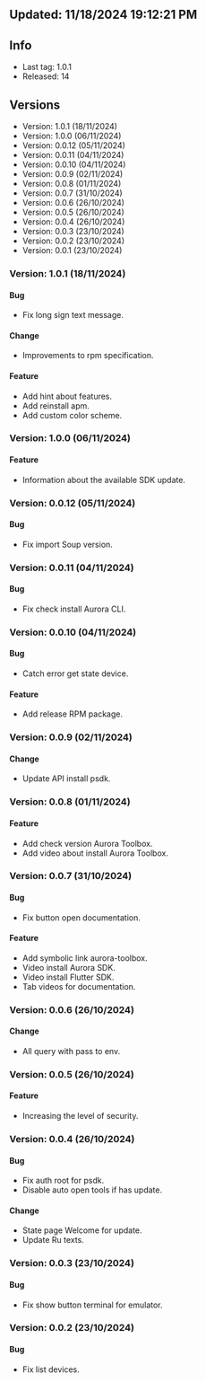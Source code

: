 ## Updated: 11/18/2024 19:12:21 PM

## Info

- Last tag: 1.0.1
- Released: 14

## Versions
- Version: 1.0.1 (18/11/2024)
- Version: 1.0.0 (06/11/2024)
- Version: 0.0.12 (05/11/2024)
- Version: 0.0.11 (04/11/2024)
- Version: 0.0.10 (04/11/2024)
- Version: 0.0.9 (02/11/2024)
- Version: 0.0.8 (01/11/2024)
- Version: 0.0.7 (31/10/2024)
- Version: 0.0.6 (26/10/2024)
- Version: 0.0.5 (26/10/2024)
- Version: 0.0.4 (26/10/2024)
- Version: 0.0.3 (23/10/2024)
- Version: 0.0.2 (23/10/2024)
- Version: 0.0.1 (23/10/2024)

### Version: 1.0.1 (18/11/2024)

#### Bug

- Fix long sign text message.

#### Change

- Improvements to rpm specification.

#### Feature

- Add hint about features.
- Add reinstall apm.
- Add custom color scheme.

### Version: 1.0.0 (06/11/2024)

#### Feature

- Information about the available SDK update.

### Version: 0.0.12 (05/11/2024)

#### Bug

- Fix import Soup version.

### Version: 0.0.11 (04/11/2024)

#### Bug

- Fix check install Aurora CLI.

### Version: 0.0.10 (04/11/2024)

#### Bug

- Catch error get state device.

#### Feature

- Add release RPM package.

### Version: 0.0.9 (02/11/2024)

#### Change

- Update API install psdk.

### Version: 0.0.8 (01/11/2024)

#### Feature

- Add check version Aurora Toolbox.
- Add video about install Aurora Toolbox.

### Version: 0.0.7 (31/10/2024)

#### Bug

- Fix button open documentation.

#### Feature

- Add symbolic link aurora-toolbox.
- Video install Aurora SDK.
- Video install Flutter SDK.
- Tab videos for documentation.

### Version: 0.0.6 (26/10/2024)

#### Change

- All query with pass to env.

### Version: 0.0.5 (26/10/2024)

#### Feature

- Increasing the level of security.

### Version: 0.0.4 (26/10/2024)

#### Bug

- Fix auth root for psdk.
- Disable auto open tools if has update.

#### Change

- State page Welcome for update.
- Update Ru texts.

### Version: 0.0.3 (23/10/2024)

#### Bug

- Fix show button terminal for emulator.

### Version: 0.0.2 (23/10/2024)

#### Bug

- Fix list devices.
